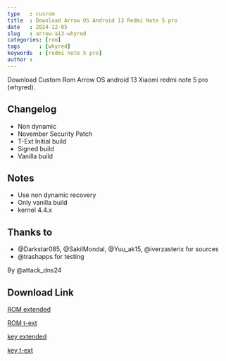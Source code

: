 ```yaml
---
type   : cusrom
title  : Download Arrow OS Android 13 Redmi Note 5 pro
date   : 2024-12-05
slug   : arrow-a13-whyred
categories: [rom]
tags      : [whyred]
keywords  : [redmi note 5 pro]
author : 
---
```


Download Custom Rom Arrow OS android 13 Xiaomi redmi note 5 pro (whyred).


## Changelog
- Non dynamic
- November Security Patch
- T-Ext Initial build
- Signed build
- Vanilla build

## Notes
- Use non dynamic recovery
- Only vanilla build
- kernel 4.4.x

## Thanks to
- @Darkstar085, @SakilMondal, @Yuu_ak15, @iverzasterix for sources
- @trashapps for testing

By @attack_dns24

## Download Link
[ROM extended](https://sourceforge.net/projects/testrom-prjkt/files/whyred/Arrow-v13.1-whyred-EXTENDED-20241125-VANILLA-ota-signed.zip/download)

[ROM t-ext](https://sourceforge.net/projects/testrom-prjkt/files/whyred/Arrow-v13.1_ext-whyred-20241130-VANILLA.zip/download)

[key extended](https://sourceforge.net/projects/testrom-prjkt/files/whyred/keys-arrow-extended-nov.zip/download)

[key t-ext](https://sourceforge.net/projects/testrom-prjkt/files/whyred/keys-arrow-t-ext-nov.zip/download)
